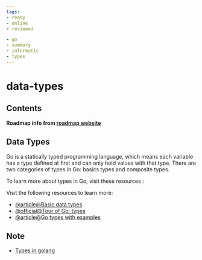 ```yaml
---
tags:
- ready
- online
- reviewed

- go
- summary
- informatic
- types
---
```


# data-types

## Contents

__Roadmap info from [roadmap website](https://roadmap.sh/golang/go-basics/data-types)__

## Data Types

Go is a statically typed programming language, which means each variable has a type defined at first and can only hold values with that type. There are two categories of types in Go: basics types and composite types.

To learn more about types in Go, visit these resources :

Visit the following resources to learn more:

- [@article@Basic data types](https://www.w3schools.com/go/go_data_types.php)
- [@official@Tour of Go: types](https://go.dev/tour/basics/11)
- [@article@Go types with examples](https://golangbyexample.com/all-data-types-in-golang-with-examples/)

## Note

- [Types in golang](../../go/roadmap/notes/basics.md#types)
